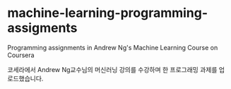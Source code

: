 # machine-learning-programming-assigments
Programming assignments in Andrew Ng's Machine Learning Course on Coursera

코세라에서 Andrew Ng교수님의 머신러닝 강의를 수강하며 한 프로그래밍 과제를 업로드했습니다.
